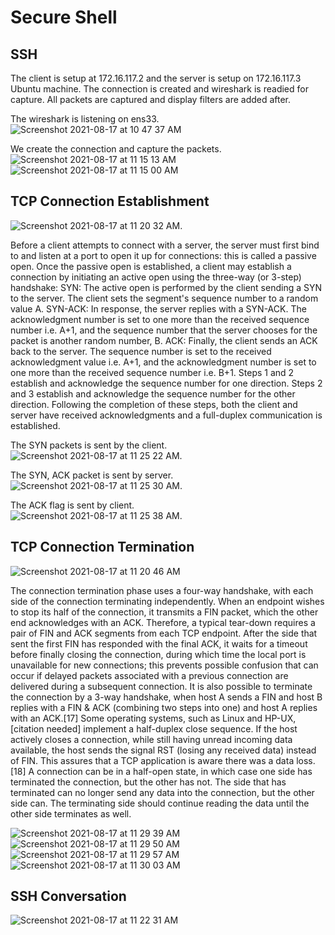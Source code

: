 # Secure Shell

## SSH 
The client is setup at 172.16.117.2 and the server is setup on 172.16.117.3 Ubuntu machine. The connection is created and wireshark is readied for capture. All packets are captured and display filters are added after.    

The wireshark is listening on ens33.
![Screenshot 2021-08-17 at 10 47 37 AM](https://user-images.githubusercontent.com/42912140/129669968-0abc56da-32b4-462e-88fa-87ba964b14f9.png)

We create the connection and capture the packets.
![Screenshot 2021-08-17 at 11 15 13 AM](https://user-images.githubusercontent.com/42912140/129670193-bf65ea64-894f-41ae-9e69-5543b1d92472.png)
![Screenshot 2021-08-17 at 11 15 00 AM](https://user-images.githubusercontent.com/42912140/129670197-0714c167-e386-4094-9d90-3daa1a3a4542.png)


## TCP Connection Establishment
![Screenshot 2021-08-17 at 11 20 32 AM](https://user-images.githubusercontent.com/42912140/129670726-3b16e04c-8d10-4b0c-83a6-005b2d6f06cf.png).       

Before a client attempts to connect with a server, the server must first bind to and listen at a port to open it up for connections: this is called a passive open. Once the passive open is established, a client may establish a connection by initiating an active open using the three-way (or 3-step) handshake:
SYN: The active open is performed by the client sending a SYN to the server. The client sets the segment's sequence number to a random value A.
SYN-ACK: In response, the server replies with a SYN-ACK. The acknowledgment number is set to one more than the received sequence number i.e. A+1, and the sequence number that the server chooses for the packet is another random number, B.
ACK: Finally, the client sends an ACK back to the server. The sequence number is set to the received acknowledgment value i.e. A+1, and the acknowledgment number is set to one more than the received sequence number i.e. B+1.
Steps 1 and 2 establish and acknowledge the sequence number for one direction. Steps 2 and 3 establish and acknowledge the sequence number for the other direction. Following the completion of these steps, both the client and server have received acknowledgments and a full-duplex communication is established.

The SYN packets is sent by the client.   
![Screenshot 2021-08-17 at 11 25 22 AM](https://user-images.githubusercontent.com/42912140/129671343-b42c7c16-25a5-415e-b94b-706080de8048.png).     


The SYN, ACK packet is sent by server.  
![Screenshot 2021-08-17 at 11 25 30 AM](https://user-images.githubusercontent.com/42912140/129671371-696f2a0d-706a-4258-bfed-3ecb8b7cba7e.png).    


The ACK flag is sent by client.     
![Screenshot 2021-08-17 at 11 25 38 AM](https://user-images.githubusercontent.com/42912140/129671397-8f2cd258-80cc-4e74-8c4c-f979a6d3ac9d.png).    


## TCP Connection Termination
![Screenshot 2021-08-17 at 11 20 46 AM](https://user-images.githubusercontent.com/42912140/129670736-d2363d8d-d2c3-4533-bc06-7af8e64a49da.png)

The connection termination phase uses a four-way handshake, with each side of the connection terminating independently. When an endpoint wishes to stop its half of the connection, it transmits a FIN packet, which the other end acknowledges with an ACK. Therefore, a typical tear-down requires a pair of FIN and ACK segments from each TCP endpoint. After the side that sent the first FIN has responded with the final ACK, it waits for a timeout before finally closing the connection, during which time the local port is unavailable for new connections; this prevents possible confusion that can occur if delayed packets associated with a previous connection are delivered during a subsequent connection.
It is also possible to terminate the connection by a 3-way handshake, when host A sends a FIN and host B replies with a FIN & ACK (combining two steps into one) and host A replies with an ACK.[17]
Some operating systems, such as Linux and HP-UX,[citation needed] implement a half-duplex close sequence. If the host actively closes a connection, while still having unread incoming data available, the host sends the signal RST (losing any received data) instead of FIN. This assures that a TCP application is aware there was a data loss.[18]
A connection can be in a half-open state, in which case one side has terminated the connection, but the other has not. The side that has terminated can no longer send any data into the connection, but the other side can. The terminating side should continue reading the data until the other side terminates as well.

![Screenshot 2021-08-17 at 11 29 39 AM](https://user-images.githubusercontent.com/42912140/129671776-ef2c2aad-ba96-4798-8c53-818ff93ba042.png)
![Screenshot 2021-08-17 at 11 29 50 AM](https://user-images.githubusercontent.com/42912140/129671780-28944af8-f7d5-48a6-9953-5f4d425471ba.png)
![Screenshot 2021-08-17 at 11 29 57 AM](https://user-images.githubusercontent.com/42912140/129671788-65e1433a-183a-4832-8ffa-98bc34ae194d.png)
![Screenshot 2021-08-17 at 11 30 03 AM](https://user-images.githubusercontent.com/42912140/129671795-3f841fb0-16ef-4aae-aeac-e3a59b69746b.png)


## SSH Conversation
![Screenshot 2021-08-17 at 11 22 31 AM](https://user-images.githubusercontent.com/42912140/129670902-1428b03e-89fc-4ea9-8781-71cc15bf3c16.png)
